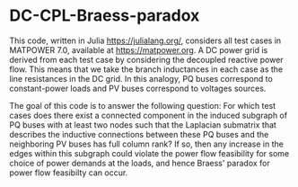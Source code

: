 # DC-CPL-Braess-paradox

This code, written in Julia https://julialang.org/, considers all test cases in MATPOWER 7.0, available at https://matpower.org.
A DC power grid is derived from each test case by considering the decoupled reactive power flow.
This means that we take the branch inductances in each case as the line resistances in the DC grid.
In this analogy, PQ buses correspond to constant-power loads and PV buses correspond to voltages sources.

The goal of this code is to answer the following question:
For which test cases does there exist a connected component in the induced subgraph of PQ buses with at least 
two nodes such that the Laplacian submatrix that describes the inductive connections between these PQ buses and the 
neighboring PV buses has full column rank?
If so, then any increase in the edges within this subgraph could violate the power flow feasibility for
some choice of power demands at the loads, and hence Braess' paradox for power flow feasibilty can occur.
